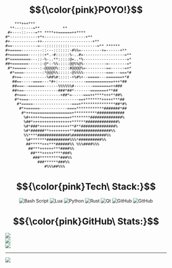 # $${\color{pink}POYO!}$$
```
    ***+++***                                          
  **---:----=**          **                            
 #+----::----=** ****++======++****                    
#*------------+*+------------------+**                 
#+------------++----------------------+**              
#==-----------=--:::::::::::------------=** ******     
#+=====---------::---:::::::-#%%=---------+=------+**  
#+========----:::+*.-#::::::%-..#=------------------=**
#*=========---::-%-..**:::::@=..*%-------------------=*
##+=======-----:-@*:-%%:::::@@%%@%----------=--------=*
 #*+=====------:-@@@@@%:::::#@@@@%=---------==------=+*
  #*====--------:*@@@%%:::::-@%%%%----------===---===*#
   #+==-----------%##%#:::::-+%#%+--=====---=======+*# 
   ##==-----====---*#+:------------============+++*##  
   ##===--=======------%%%%%%#--------========++###    
   ##+==---------------###*##*-------=======+**##      
    #+===---------------+##*=-----===++****+++**##%    
    #*+===----------------------==+*******+++++***##   
     #*=====-----------------===+***************##*#%  
      #*+======------------====************#######*##  
       #*+++=================+**********############   
        %#++++++============+********##############%   
        %##*+++++++++++++++++******##############%     
        %#*###*+++++++++++++**#**###############%      
        %#*######**+++++++++**################%%       
        %%****##############%###############%%         
         %#*******##########%%%*##########%%           
         ##*****+++***######%% %%%####%%%              
          ##***++++++***####%%                         
           ##***+++++****###%                          
            ###*********###%%                          
              ###******###%%                           
                 #%%%##%%%                             
```

# $${\color{pink}Tech\ Stack:}$$
<div style="text-align: center;">
   
   ![Bash Script](https://img.shields.io/badge/bash_script-e9d8d4.svg?style=for-the-badge&logo=gnu-bash&logoColor=8d192b)
   ![Lua](https://img.shields.io/badge/lua-e9d8d4.svg?style=for-the-badge&logo=lua&logoColor=8d192b)
   ![Python](https://img.shields.io/badge/python-e9d8d4?style=for-the-badge&logo=python&logoColor=8d192b)
   ![Rust](https://img.shields.io/badge/rust-e9d8d4.svg?style=for-the-badge&logo=rust&logoColor=8d192b)
   ![Qt](https://img.shields.io/badge/Qt-e9d8d4.svg?style=for-the-badge&logo=Qt&logoColor=8d192b)
   ![GitHub](https://img.shields.io/badge/neovim-e9d8d4.svg?style=for-the-badge&logo=neovim&logoColor=8d192b)
   ![GitHub](https://img.shields.io/badge/github-e9d8d4.svg?style=for-the-badge&logo=github&logoColor=8d192b)
</div>

# $${\color{pink}GitHub\ Stats:}$$
![](https://github-readme-stats.vercel.app/api?username=Ryujin42&theme=rose&hide_border=false&include_all_commits=true&count_private=true)<br/>
![](https://nirzak-streak-stats.vercel.app/?user=Ryujin42&theme=rose&hide_border=false)<br/>
![](https://github-readme-stats.vercel.app/api/top-langs/?username=Ryujin42&theme=rose&hide_border=false&include_all_commits=true&count_private=true&layout=compact)

---
[![](https://visitcount.itsvg.in/api?id=Ryujin42&icon=7&color=10)](https://visitcount.itsvg.in)

<!-- Proudly created with GPRM ( https://gprm.itsvg.in ) -->
